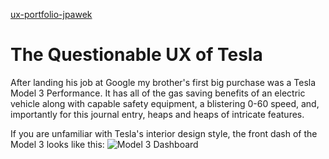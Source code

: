 [ux-portfolio-jpawek](https://usabilityengineering.github.io/ux-portfolio-jpawek/)
# The Questionable UX of Tesla

After landing his job at Google my brother's first big purchase was a Tesla Model 3 Performance. It has all of the gas saving benefits of an electric vehicle along with capable safety equipment, a blistering 0-60 speed, and, importantly for this journal entry,  heaps and heaps of intricate features.

If you are unfamiliar with Tesla's interior design style, the front dash of the Model 3 looks like this:
![Model 3 Dashboard](ux-portfolio-jpawek/assets/2021_tesla_model_3_dashboard.jpg)
